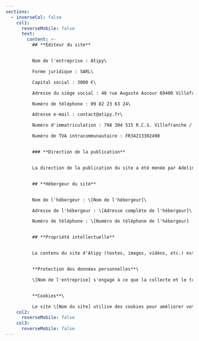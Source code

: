 ```yaml
---
sections:
  - inverseCol: false
    col1:
      reverseMobile: false
      text:
        content: >-
          ## **Éditeur du site**


          Nom de l'entreprise : Atipy\

          Forme juridique : SARL\

          Capital social : 3000 €\

          Adresse du siège social : 40 rue Auguste Aucour 69400 Villefranche-Sur-Saone\

          Numéro de téléphone : 09 82 23 63 24\

          Adresse e-mail : contact@atipy.fr\

          Numéro d'immatriculation : 798 304 515 R.C.S. Villefranche / Tarare\

          Numéro de TVA intracommunautaire : FR34213302490


          ### **Direction de la publication**


          La direction de la publication du site a été menée par Adeline Richez en qualité d'associée et responsable de la communication.


          ## **Hébergeur du site**


          Nom de l'hébergeur : \[Nom de l'hébergeur]\

          Adresse de l'hébergeur : \[Adresse complète de l'hébergeur]\

          Numéro de téléphone : \[Numéro de téléphone de l'hébergeur]


          ## **Propriété intellectuelle**


          Le contenu du site d'Atipy (textes, images, vidéos, etc.) est la propriété exclusive d'Atipy, sauf mention contraire. Toute reproduction, distribution, modification, adaptation, retransmission ou publication, même partielle, de ces différents éléments est interdite sans l'accord exprès d'Atipy.


          **Protection des données personnelles**\

          \[Nom de l'entreprise] s'engage à ce que la collecte et le traitement de vos données, effectués à partir du site \[Nom du site], soient conformes au règlement général sur la protection des données (RGPD) et à la loi Informatique et Libertés. Pour en savoir plus sur vos droits et la manière dont nous utilisons vos données, veuillez consulter notre \[Politique de confidentialité].


          **Cookies**\

          Le site \[Nom du site] utilise des cookies pour améliorer votre expérience de navigation et fournir des services adaptés à vos intérêts. Vous pouvez gérer vos préférences en matière de cookies en \[détailler comment].
    col2:
      reverseMobile: false
    col3:
      reverseMobile: false
---
```

